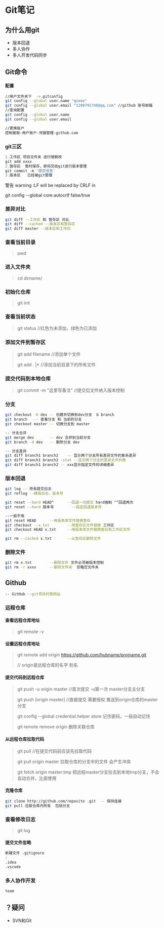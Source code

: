 #  Git笔记

## 为什么用git

- 版本回退
- 多人协作
- 多人开发代码同步

## Git命令

#### 配置

~~~~bash
//用户文件夹下  ->.gitconfig
git config --global user.name "qieee"
git config --global user.email "1209791748@qq.com" //github 账号邮箱
//查询配置
git config --global user.name 
git config --global user.email

//更换账户
控制面板-用户账户-凭据管理-github.com
~~~~

### git三区

~~~~js
1.工作区 项目文件夹 进行增删改
git add xxxx
2.暂存区  暂时保存，即将交给git进行版本管理
git commit -m '提交信息'
3.版本区   已经被git管理
~~~~

警告 warning :LF will be replaced by CRLF in

git config --global core.autocrlf false/true

### 差异对比

~~~~bash
git diff --工作区 和 暂存区 对比
git diff --cached --版本区和暂存区
git diff master --版本区和工作区
~~~~



### 查看当前目录

> pwd

### 进入文件夹

> cd dirname/

### 初始化仓库

> git init

### 查看当前状态

> git status                 //红色为未添加，绿色为已添加

### 添加文件到暂存区

> git add filename      //添加单个文件
>
> git add . |*                 //添加当前目录下的所有文件

### 提交代码到本地仓库

> git commit -m "这里写备注"      //提交后文件纳入版本控制

### 分支

~~~~bash
git checkout -b dev -- 创建并切换到dev分支  b branch
git branch   -- 查看分支 和 当前的分支
git checkout master -- 切换分支到 master

-- 分支合并
git merge dev		-- dev 合并到当前分支
git branch -d dev	-- 删除分支 dev 

-- 分支差异
git diff branch1 branch2	-- 显示两个分支所有差异文件的象系差异
git diff branch1 branch2 -stat --显示两个分支的差异文件列表
git diff branch1 branch2 -- xxx显示指定文件的详细差异
~~~~



### 版本回退

~~~~bash
git log -- 所有提交日志
git reflog --精简日志，版本号

git reset --hard HEAD^		--回退一次提交 hard强制 ^^回退两次
git reset --hard 版本号		--指定回退版本号

--一般不用
git reset HEAD		--用版本库文件替换暂存
git checkout --x.txt		--用暂存区文件替换 工作区
git checkout HEAD x.txt		--用版本库文件替换暂存和工作区文件

git rm --cached x.txt		--从暂存区删除文件
~~~~

### 删除文件

~~~~bash
git rm x.txt		--删除文件 文件必须被版本控制
git rm -r xxxx		--删除文件夹  忽略空文件夹
~~~~

## Github

~~~~bash
-- GitHub --git项目托管网站

~~~~

### 远程仓库

#### 查看远程仓库地址

> git remote -v

#### 设置远程仓库地址

> git remote add origin https://github.com/hubname/projname.git     
>
>  //  origin是远程仓库的名字  别名

#### 提交代码到远程仓库

> git push -u origin master            //首次提交  -u第一次  master分支主分支
>
> git push  [origin master]           //直接提交  需要授权 推送到origin仓库的master分支
>
> git config --global credential.helper store		记住密码，一般自动记住
>
> git remote remove origin	删除关联仓库

#### 从远程仓库拉取代码

> git pull                                         //在提交代码前应该先拉取代码
>
> git pull origin master		拉取仓库的分支中的文件 会产生冲突
>
> git fetch origin master:tmp		把远程master分支拉去到本地tmp分支，不会自动合并，比面使用

#### 克隆仓库

~~~~bash
git clone http://github.com/reposito .git  -- 保持连接
git pull 拉取仓库内所有  包括分支
~~~~



### 查看修改日志

> git log

#### 提交文件忽略

~~~~bash
新建文件 .gitignore
:
.idea
.vscode
~~~~

### 多人协作开发

~~~~bash
team
~~~~



## ？疑问

- SVN和Git